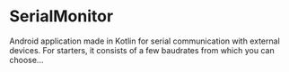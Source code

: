 # SerialMonitor
Android application made in Kotlin for serial communication with external devices. For starters, it consists of a few baudrates from which you can choose...
